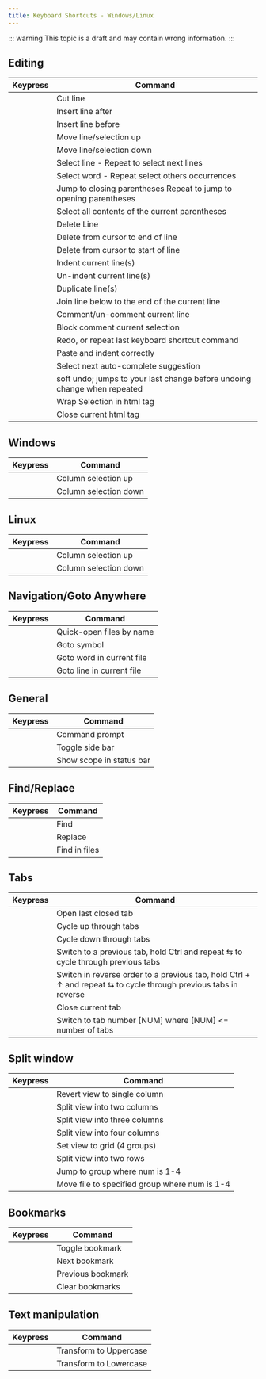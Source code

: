 ```yaml
---
title: Keyboard Shortcuts - Windows/Linux
---
```


::: warning
This topic is a draft and may contain wrong information.
:::

## Editing

| Keypress                   | Command                                                                  |
| -------------------------- | ------------------------------------------------------------------------ |
| <Key key="Ctrl + X" />     | Cut line                                                                 |
| <Key key="Ctrl + ↩" />     | Insert line after                                                        |
| <Key key="Ctrl + ↑ + ↩" /> | Insert line before                                                       |
| <Key key="Ctrl + ↑ + ↑" /> | Move line/selection up                                                   |
| <Key key="Ctrl + ↑ + ↓" /> | Move line/selection down                                                 |
| <Key key="Ctrl + L" />     | Select line - Repeat to select next lines                                |
| <Key key="Ctrl + D" />     | Select word - Repeat select others occurrences                           |
| <Key key="Ctrl + M" />     | Jump to closing parentheses Repeat to jump to opening parentheses        |
| <Key key="Ctrl + ↑ + M" /> | Select all contents of the current parentheses                           |
| <Key key="Ctrl + ↑ + K" /> | Delete Line                                                              |
| <Key key="Ctrl + KK" />    | Delete from cursor to end of line                                        |
| <Key key="Ctrl + K + ⌫" /> | Delete from cursor to start of line                                      |
| <Key key="Ctrl + ]" />     | Indent current line(s)                                                   |
| <Key key="Ctrl + [" />     | Un-indent current line(s)                                                |
| <Key key="Ctrl + ↑ + D" /> | Duplicate line(s)                                                        |
| <Key key="Ctrl + J" />     | Join line below to the end of the current line                           |
| <Key key="Ctrl + /" />     | Comment/un-comment current line                                          |
| <Key key="Ctrl + ↑ + /" /> | Block comment current selection                                          |
| <Key key="Ctrl + Y" />     | Redo, or repeat last keyboard shortcut command                           |
| <Key key="Ctrl + ↑ + V" /> | Paste and indent correctly                                               |
| <Key key="Ctrl + Space" /> | Select next auto-complete suggestion                                     |
| <Key key="Ctrl + U" />     | soft undo; jumps to your last change before undoing change when repeated |
| <Key key="Alt + ↑ + W" />  | Wrap Selection in html tag                                               |
| <Key key="Alt + ." />      | Close current html tag                                                   |

## Windows

| Keypress                     | Command               |
| ---------------------------- | --------------------- |
| <Key key="Ctrl + Alt + ↑" /> | Column selection up   |
| <Key key="Ctrl + Alt + ↓" /> | Column selection down |

## Linux

| Keypress                  | Command               |
| ------------------------- | --------------------- |
| <Key key="Alt + ↑ + ↑" /> | Column selection up   |
| <Key key="Alt + ↑ + ↓" /> | Column selection down |

## Navigation/Goto Anywhere

| Keypress               | Command                   |
| ---------------------- | ------------------------- |
| <Key key="Ctrl + P" /> | Quick-open files by name  |
| <Key key="Ctrl + R" /> | Goto symbol               |
| <Key key="Ctrl + ;" /> | Goto word in current file |
| <Key key="Ctrl + G" /> | Goto line in current file |

## General

| Keypress                         | Command                  |
| -------------------------------- | ------------------------ |
| <Key key="Ctrl + ↑ + P" />       | Command prompt           |
| <Key key="Ctrl + KB" />          | Toggle side bar          |
| <Key key="Ctrl + ↑ + Alt + P" /> | Show scope in status bar |

## Find/Replace

| Keypress                   | Command       |
| -------------------------- | ------------- |
| <Key key="Ctrl + F" />     | Find          |
| <Key key="Ctrl + H" />     | Replace       |
| <Key key="Ctrl + ↑ + F" /> | Find in files |

## Tabs

| Keypress                   | Command                                                                                                         |
| -------------------------- | --------------------------------------------------------------------------------------------------------------- |
| <Key key="Ctrl + ↑ + t" /> | Open last closed tab                                                                                            |
| <Key key="Ctrl + PgUp" />  | Cycle up through tabs                                                                                           |
| <Key key="Ctrl + PgDn" />  | Cycle down through tabs                                                                                         |
| <Key key="Ctrl + ⇆" />     | Switch to a previous tab, hold Ctrl and repeat ⇆ to cycle through previous tabs                                 |
| <Key key="Ctrl + ↑ + ⇆" /> | Switch in reverse order to a previous tab, hold Ctrl + ↑ and repeat ⇆ to cycle through previous tabs in reverse |
| <Key key="Ctrl + W" />     | Close current tab                                                                                               |
| <Key key="Alt + [NUM]" />  | Switch to tab number \[NUM\] where \[NUM\] \<= number of tabs                                                   |

## Split window

| Keypress                       | Command                                       |
| ------------------------------ | --------------------------------------------- |
| <Key key="Alt + ↑ + 1" />      | Revert view to single column                  |
| <Key key="Alt + ↑ + 2" />      | Split view into two columns                   |
| <Key key="Alt + ↑ + 3" />      | Split view into three columns                 |
| <Key key="Alt + ↑ + 4" />      | Split view into four columns                  |
| <Key key="Alt + ↑ + 5" />      | Set view to grid (4 groups)                   |
| <Key key="Alt + ↑ + 8" />      | Split view into two rows                      |
| <Key key="Ctrl + [NUM]" />     | Jump to group where num is 1-4                |
| <Key key="Ctrl + ↑ + [NUM]" /> | Move file to specified group where num is 1-4 |

## Bookmarks

| Keypress                    | Command           |
| --------------------------- | ----------------- |
| <Key key="Ctrl + F2" />     | Toggle bookmark   |
| <Key key="F2" />            | Next bookmark     |
| <Key key="↑ + F2" />        | Previous bookmark |
| <Key key="Ctrl + ↑ + F2" /> | Clear bookmarks   |

## Text manipulation

| Keypress                | Command                |
| ----------------------- | ---------------------- |
| <Key key="Ctrl + KU" /> | Transform to Uppercase |
| <Key key="Ctrl + KL" /> | Transform to Lowercase |
